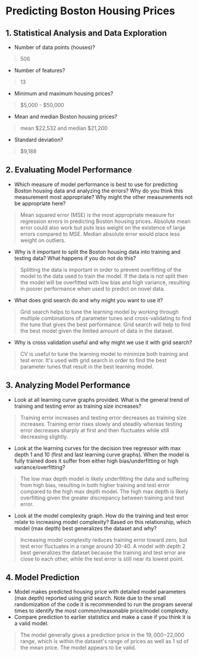 
# Predicting Boston Housing Prices

## 1. Statistical Analysis and Data Exploration
* Number of data points (houses)?
> 506

* Number of features?
> 13

* Minimum and maximum housing prices?
> \$5,000 - \$50,000

* Mean and median Boston housing prices?
> mean \$22,532 and median \$21,200

* Standard deviation?
> \$9,188


## 2. Evaluating Model Performance
* Which measure of model performance is best to use for predicting Boston housing data and analyzing the errors? Why do you think this measurement most appropriate? Why might the other measurements not be appropriate here? 
> Mean squared error (MSE) is the most appropriate measure for regression errors in predicting Boston housing prices.
> Absolute mean error could also work but puts less weight on the existence of large errors compared to MSE.
> Median absolute error would place less weight on outliers.

* Why is it important to split the Boston housing data into training and testing data? What happens if you do not do this? 
> Splitting the data is important in order to prevent overfitting of the model to the data used to train the model.
> If the data is not split then the model will be overfitted with low bias and high variance, resulting in poorer performance when used to predict on novel data.

* What does grid search do and why might you want to use it? 
> Grid search helps to tune the learning model by working through multiple combinations of parameter tunes and cross-validating to find the tune that gives the best performance.
> Grid search will help to find the best model given the limited amount of data in the dataset.

* Why is cross validation useful and why might we use it with grid search?
> CV is useful to tune the learning model to minimize both training and test error. It's used with grid search in order to find the best parameter tunes that result in the best learning model.


## 3. Analyzing Model Performance
* Look at all learning curve graphs provided. What is the general trend of training and testing error as training size increases?
> Training error increases and testing error decreases as training size increases. Training error rises slowly and steadily whereas testing error decreases sharply at first and then fluctuates while still decreasing slightly.

* Look at the learning curves for the decision tree regressor with max depth 1 and 10 (first and last learning curve graphs). When the model is fully trained does it suffer from either high bias/underfitting or high variance/overfitting?
> The low max depth model is likely underfitting the data and suffering from high bias, resulting in both higher training and test error compared to the high max depth model. The high max depth is likely overfitting given the greater discrepancy between training and test error.

* Look at the model complexity graph. How do the training and test error relate to increasing model complexity? Based on this relationship, which model (max depth) best generalizes the dataset and why?
> Increasing model complexity reduces training error toward zero, but test error fluctuates in a range around 30-40. A model with depth 2 best generalizes the dataset because the training and test error are close to each other, while the test error is still near its lowest point.


## 4. Model Prediction
* Model makes predicted housing price with detailed model parameters (max depth) reported using grid search. Note due to the small randomization of the code it is recommended to run the program several times to identify the most common/reasonable price/model complexity.
* Compare prediction to earlier statistics and make a case if you think it is a valid model.
> The model generally gives a prediction price in the $19,000 -$22,000 range, which is within the dataset's range of prices as well as 1 sd of the mean price. The model appears to be valid.
